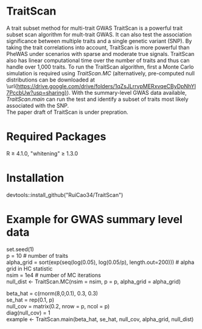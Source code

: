 # TraitScan
A trait subset method for multi-trait GWAS
TraitScan is a powerful trait subset scan algorithm for mult-trait GWAS. It can also test the association significance between multiple traits and a single genetic variant (SNP). By taking the trait correlations into account, TraitScan is more powerful than PheWAS under scenarios with sparse and moderate true signals. TraitScan also has linear computational time over the number of traits and thus can handle over 1,000 traits. To run the TraitScan algorithm, first a Monte Carlo simulation is required using *TraitScan.MC* (alternatively, pre-computed null distributions can be downloaded at \url{https://drive.google.com/drive/folders/1qZsJLrrvpMERxvqeCByDpNhYI7PccbUw?usp=sharing}). With the summary-level GWAS data available, *TraitScan.main* can run the test and identify a subset of traits most likely associated with the SNP.<br />
The paper draft of TraitScan is under prepration.

# Required Packages

R $\ge$ 4.1.0, "whitening" $\ge$ 1.3.0

# Installation
devtools::install_github("RuiCao34/TraitScan")

# Example for GWAS summary level data
set.seed(1) <br />
p = 10    # number of traits <br />
alpha_grid = sort(exp(seq(log(0.05), log(0.05/p), length.out=200)))    # alpha grid in HC statistic <br />
nsim = 1e4    # number of MC iterations <br />
null_dist <- TraitScan.MC(nsim = nsim, p = p, alpha_grid = alpha_grid) <br />

beta_hat = c(rnorm(8,0,0.1), 0.3, 0.3) <br />
se_hat = rep(0.1, p) <br />
null_cov = matrix(0.2, nrow = p, ncol = p) <br />
diag(null_cov) = 1 <br />
example <- TraitScan.main(beta_hat, se_hat, null_cov, alpha_grid, null_dist)
